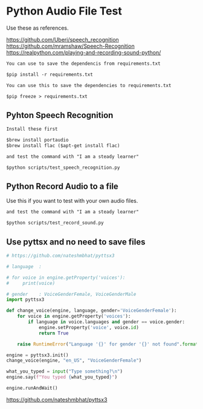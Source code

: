 # Python Audio File Test

Use these as references.

https://github.com/Uberi/speech_recognition
https://github.com/mramshaw/Speech-Recognition
https://realpython.com/playing-and-recording-sound-python/

```md
You can use to save the dependencis from requirements.txt

$pip install -r requirements.txt

You can use this to save the dependencies to requirements.txt

$pip freeze > requirements.txt
```

## Pyhton Speech Recognition

```md
Install these first

$brew install portaudio
$brew install flac ($apt-get install flac) 

and test the command with "I am a steady learner"

$python scripts/test_speech_recognition.py
```

## Python Record Audio to a file

Use this if you want to test with your own audio files.

```md
and test the command with "I am a steady learner"

$python scripts/test_record_sound.py
```

## Use pyttsx and no need to save files

```py
# https://github.com/nateshmbhat/pyttsx3

# language  : 

# for voice in engine.getProperty('voices'):
#     print(voice)

# gender    : VoiceGenderFemale, VoiceGenderMale
import pyttsx3

def change_voice(engine, language, gender='VoiceGenderFemale'):
    for voice in engine.getProperty('voices'):
        if language in voice.languages and gender == voice.gender:
            engine.setProperty('voice', voice.id)
            return True

    raise RuntimeError("Language '{}' for gender '{}' not found".format(language, gender))

engine = pyttsx3.init()
change_voice(engine, "en_US", "VoiceGenderFemale")

what_you_typed = input("Type something?\n")
engine.say(f"You typed {what_you_typed}")

engine.runAndWait()
```

https://github.com/nateshmbhat/pyttsx3

